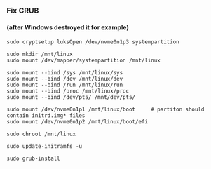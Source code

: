 ### Fix GRUB 
#### (after Windows destroyed it for example)

    sudo cryptsetup luksOpen /dev/nvme0n1p3 systempartition
    
    sudo mkdir /mnt/linux
    sudo mount /dev/mapper/systempartition /mnt/linux

    sudo mount --bind /sys /mnt/linux/sys
    sudo mount --bind /dev /mnt/linux/dev
    sudo mount --bind /run /mnt/linux/run
    sudo mount --bind /proc /mnt/linux/proc
    sudo mount --bind /dev/pts/ /mnt/dev/pts/

    sudo mount /dev/nvme0n1p1 /mnt/linux/boot     # partiton should contain initrd.img* files
    sudo mount /dev/nvme0n1p2 /mnt/linux/boot/efi

    sudo chroot /mnt/linux

    sudo update-initramfs -u
    
    sudo grub-install
